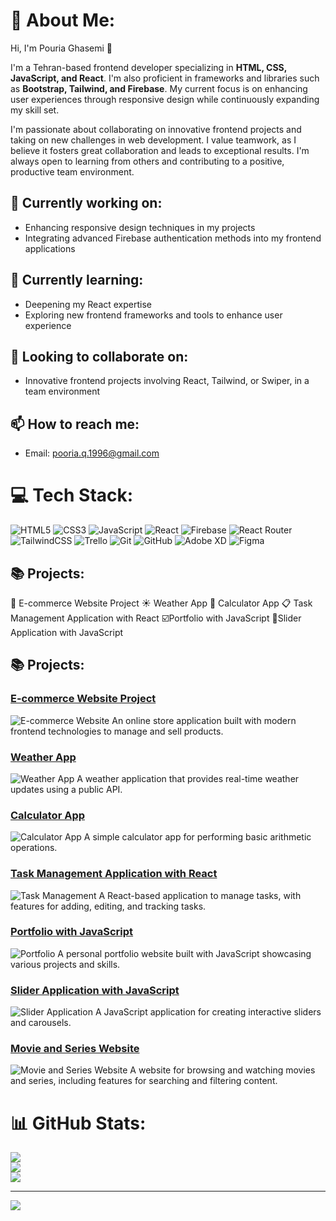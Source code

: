 # 💫 About Me:
Hi, I'm Pouria Ghasemi 👋

I'm a Tehran-based frontend developer specializing in **HTML, CSS, JavaScript, and React**. I'm also proficient in frameworks and libraries such as **Bootstrap, Tailwind, and Firebase**. My current focus is on enhancing user experiences through responsive design while continuously expanding my skill set.

I'm passionate about collaborating on innovative frontend projects and taking on new challenges in web development. I value teamwork, as I believe it fosters great collaboration and leads to exceptional results. I'm always open to learning from others and contributing to a positive, productive team environment.

## 🔭 Currently working on:
- Enhancing responsive design techniques in my projects
- Integrating advanced Firebase authentication methods into my frontend applications

## 🌱 Currently learning:
- Deepening my React expertise
- Exploring new frontend frameworks and tools to enhance user experience

## 👯 Looking to collaborate on:
- Innovative frontend projects involving React, Tailwind, or Swiper, in a team environment

## 📫 How to reach me:
- Email: [pooria.q.1996@gmail.com](mailto:pooria.q.1996@gmail.com)

# 💻 Tech Stack:
![HTML5](https://img.shields.io/badge/html5-%23E34F26.svg?style=for-the-badge&logo=html5&logoColor=white) ![CSS3](https://img.shields.io/badge/css3-%231572B6.svg?style=for-the-badge&logo=css3&logoColor=white) ![JavaScript](https://img.shields.io/badge/javascript-%23323330.svg?style=for-the-badge&logo=javascript&logoColor=%23F7DF1E) ![React](https://img.shields.io/badge/react-%2320232a.svg?style=for-the-badge&logo=react&logoColor=%2361DAFB) ![Firebase](https://img.shields.io/badge/firebase-%23039BE5.svg?style=for-the-badge&logo=firebase) ![React Router](https://img.shields.io/badge/React_Router-CA4245?style=for-the-badge&logo=react-router&logoColor=white) ![TailwindCSS](https://img.shields.io/badge/tailwindcss-%2338B2AC.svg?style=for-the-badge&logo=tailwind-css&logoColor=white) ![Trello](https://img.shields.io/badge/Trello-%23026AA7.svg?style=for-the-badge&logo=Trello&logoColor=white) ![Git](https://img.shields.io/badge/git-%23F05033.svg?style=for-the-badge&logo=git&logoColor=white) ![GitHub](https://img.shields.io/badge/github-%23121011.svg?style=for-the-badge&logo=github&logoColor=white) ![Adobe XD](https://img.shields.io/badge/Adobe%20XD-470137?style=for-the-badge&logo=Adobe%20XD&logoColor=#FF61F6) ![Figma](https://img.shields.io/badge/figma-%23F24E1E.svg?style=for-the-badge&logo=figma&logoColor=white)
## 📚 Projects:
🛒 E-commerce Website Project
☀️ Weather App
🧮 Calculator App
📋 Task Management Application with React
☑️Portfolio with JavaScript
🎢Slider Application with JavaScript
## 📚 Projects:

### [E-commerce Website Project](https://github.com/p-Limbo1996/e-commerce-website)
![E-commerce Website](https://github.com/p-Limbo1996/e-commerce-website/screenshot.png)
An online store application built with modern frontend technologies to manage and sell products.

### [Weather App](https://github.com/p-Limbo1996/weather-app)
![Weather App](https://github.com/p-Limbo1996/weather-app/screenshot.png)
A weather application that provides real-time weather updates using a public API.

### [Calculator App](https://github.com/p-Limbo1996/calculator-app)
![Calculator App](https://github.com/p-Limbo1996/calculator-app/screenshot.png)
A simple calculator app for performing basic arithmetic operations.

### [Task Management Application with React](https://github.com/p-Limbo1996/task-management-app)
![Task Management](https://github.com/p-Limbo1996/task-management-app/screenshot.png)
A React-based application to manage tasks, with features for adding, editing, and tracking tasks.

### [Portfolio with JavaScript](https://github.com/p-Limbo1996/portfolio-js)
![Portfolio](https://github.com/p-Limbo1996/portfolio-js/screenshot.png)
A personal portfolio website built with JavaScript showcasing various projects and skills.

### [Slider Application with JavaScript](https://github.com/p-Limbo1996/slider-app)
![Slider Application](https://github.com/p-Limbo1996/slider-app/screenshot.png)
A JavaScript application for creating interactive sliders and carousels.

### [Movie and Series Website](https://github.com/p-Limbo1996/movie-series-website)
![Movie and Series Website](https://github.com/p-Limbo1996/movie-series-website/screenshot.png)
A website for browsing and watching movies and series, including features for searching and filtering content.


# 📊 GitHub Stats:
![](https://github-readme-stats.vercel.app/api?username=p-Limbo1996&theme=shadow_blue&hide_border=false&include_all_commits=false&count_private=false)<br/>
![](https://github-readme-streak-stats.herokuapp.com/?user=p-Limbo1996&theme=shadow_blue&hide_border=false)<br/>
![](https://github-readme-stats.vercel.app/api/top-langs/?username=p-Limbo1996&theme=shadow_blue&hide_border=false&include_all_commits=false&count_private=false&layout=compact)

---
[![](https://visitcount.itsvg.in/api?id=p-Limbo1996&icon=0&color=0)](https://visitcount.itsvg.in)

<!-- Proudly created with GPRM ( https://gprm.itsvg.in ) -->
